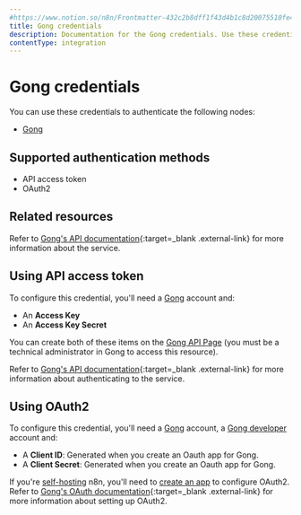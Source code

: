 ```yaml
---
#https://www.notion.so/n8n/Frontmatter-432c2b8dff1f43d4b1c8d20075510fe4
title: Gong credentials
description: Documentation for the Gong credentials. Use these credentials to authenticate Gong in n8n, a workflow automation platform.
contentType: integration
---
```


# Gong credentials

You can use these credentials to authenticate the following nodes:

* [Gong](/integrations/builtin/app-nodes/n8n-nodes-base.gong/)

## Supported authentication methods

- API access token
- OAuth2

## Related resources

Refer to [Gong's API documentation](https://gong.app.gong.io/settings/api/documentation){:target=_blank .external-link} for more information about the service.

## Using API access token

To configure this credential, you'll need a [Gong](https://app.gong.io/welcome/sign-in) account and:

- An **Access Key**
- An **Access Key Secret**

You can create both of these items on the [Gong API Page](https://app.gong.io/company/api) (you must be a technical administrator in Gong to access this resource).

Refer to [Gong's API documentation](https://gong.app.gong.io/settings/api/documentation){:target=_blank .external-link} for more information about authenticating to the service.

## Using OAuth2

To configure this credential, you'll need a [Gong](https://app.gong.io/welcome/sign-in) account, a [Gong developer](https://gong.partnerfleet.app/application_forms/become-a-gong-technology-partner/partner_applications/new) account and:

* A **Client ID**: Generated when you create an Oauth app for Gong.
* A **Client Secret**: Generated when you create an Oauth app for Gong.

If you're [self-hosting](/hosting/) n8n, you'll need to [create an app](https://help.gong.io/docs/create-an-app-for-gong) to configure OAuth2. Refer to [Gong's OAuth documentation](https://gong.app.gong.io/settings/api/documentation){:target=_blank .external-link} for more information about setting up OAuth2.
